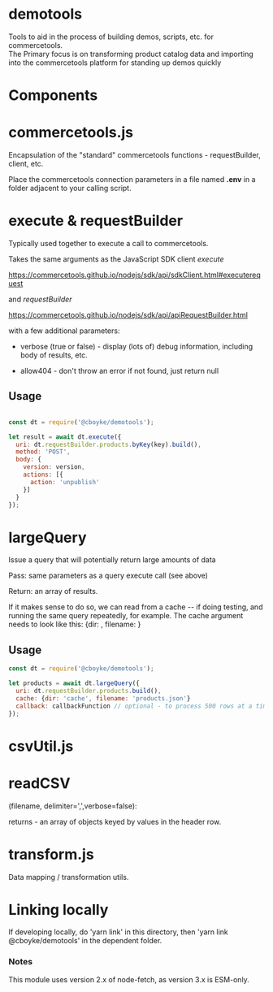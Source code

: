 # demotools

Tools to aid in the process of building demos, scripts, etc. for commercetools.  
The Primary focus is on transforming product catalog data and importing into the commercetools platform for standing up demos quickly

# Components

# commercetools.js

Encapsulation of the "standard" commercetools functions - requestBuilder, client, etc.  

Place the commercetools connection parameters in a file named **.env** in a folder adjacent to your calling script.

# execute & requestBuilder
Typically used together to execute a call to commercetools.   

Takes the same arguments as the JavaScript SDK client *execute*

https://commercetools.github.io/nodejs/sdk/api/sdkClient.html#executerequest

and *requestBuilder*

https://commercetools.github.io/nodejs/sdk/api/apiRequestBuilder.html


with a few additional parameters:

  * verbose (true or false) - display (lots of) debug information, including body of results, etc.

  * allow404 - don't throw an error if not found, just return null

## Usage
```js

const dt = require('@cboyke/demotools');

let result = await dt.execute({
  uri: dt.requestBuilder.products.byKey(key).build(),
  method: 'POST',
  body: {
    version: version,
    actions: [{
      action: 'unpublish'
    }]
  }
});
```

# largeQuery
Issue a query that will potentially return large amounts of data

Pass: same parameters as a query execute call (see above)

Return: an array of results.

If it makes sense to do so, we can read from a cache -- if doing testing, and running the same query repeatedly, for example.  The cache argument needs to look like this:
{dir: <cacheDir>, filename: <cacheFilename> }

## Usage
```js
const dt = require('@cboyke/demotools');

let products = await dt.largeQuery({
  uri: dt.requestBuilder.products.build(),
  cache: {dir: 'cache', filename: 'products.json'}
  callback: callbackFunction // optional - to process 500 rows at a time rather than pull all items and process at end
});
```

# csvUtil.js


# readCSV
(filename, delimiter=',',verbose=false):

returns - an array of objects keyed by values in the header row.



# transform.js

Data mapping / transformation utils.

# Linking locally

If developing locally, do 'yarn link' in this directory, then 'yarn link @cboyke/demotools' in the dependent folder.

### Notes

This module uses version 2.x of node-fetch, as version 3.x is ESM-only.
